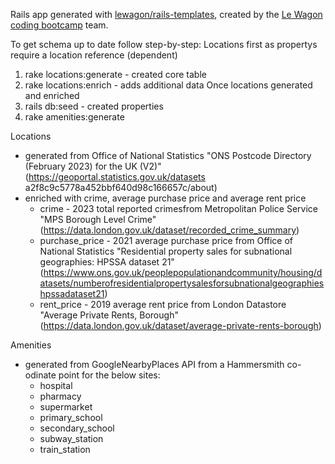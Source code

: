 Rails app generated with [lewagon/rails-templates](https://github.com/lewagon/rails-templates), created by the [Le Wagon coding bootcamp](https://www.lewagon.com) team.

To get schema up to date follow step-by-step:
Locations first as propertys require a location reference (dependent)
  1. rake locations:generate - created core table
  2. rake locations:enrich - adds additional data
Once locations generated and enriched
  3. rails db:seed - created properties
  4. rake amenities:generate

Locations
- generated from Office of National Statistics "ONS Postcode Directory (February 2023) for the UK (V2)" (https://geoportal.statistics.gov.uk/datasets a2f8c9c5778a452bbf640d98c166657c/about)
- enriched with crime, average purchase price and average rent price
  - crime - 2023 total reported crimesfrom Metropolitan Police Service "MPS Borough Level Crime" (https://data.london.gov.uk/dataset/recorded_crime_summary)
  - purchase_price - 2021 average purchase price from Office of National Statistics "Residential property sales for subnational geographies: HPSSA dataset 21" (https://www.ons.gov.uk/peoplepopulationandcommunity/housing/datasets/numberofresidentialpropertysalesforsubnationalgeographieshpssadataset21)
  - rent_price - 2019 average rent price from London Datastore "Average Private Rents, Borough" (https://data.london.gov.uk/dataset/average-private-rents-borough)

Amenities
- generated from GoogleNearbyPlaces API from a Hammersmith co-odinate point for the below sites:
  - hospital
  - pharmacy
  - supermarket
  - primary_school
  - secondary_school
  - subway_station
  - train_station
